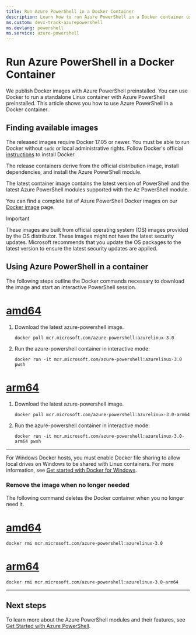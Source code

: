 ```yaml
---
title: Run Azure PowerShell in a Docker Container
description: Learn how to run Azure PowerShell in a Docker container using official Microsoft images. Quickly set up and manage Azure resources in an isolated environment.
ms.custom: devx-track-azurepowershell
ms.devlang: powershell
ms.service: azure-powershell
---
```


# Run Azure PowerShell in a Docker Container

We publish Docker images with Azure PowerShell preinstalled. You can use Docker to run a standalone
Linux container with Azure PowerShell preinstalled. This article shows you how to use Azure
PowerShell in a Docker container.

## Finding available images

The released images require Docker 17.05 or newer. You must be able to run Docker without `sudo` or
local administrative rights. Follow Docker's official [instructions][install] to install Docker.

The release containers derive from the official distribution image, install dependencies, and
install the Azure PowerShell module.

The latest container image contains the latest version of PowerShell and the latest Azure PowerShell
modules supported with the Az PowerShell module.

You can find a complete list of Azure PowerShell Docker images on our [Docker image][az-image] page.

> [!IMPORTANT]
> These images are built from official operating system (OS) images provided by the OS distributor.
> These images might not have the latest security updates. Microsoft recommends that you update the
> OS packages to the latest version to ensure the latest security updates are applied.

## Using Azure PowerShell in a container

The following steps outline the Docker commands necessary to download the image and start an
interactive PowerShell session.

# [amd64](#tab/amd64)

1. Download the latest azure-powershell image.

   ```console
   docker pull mcr.microsoft.com/azure-powershell:azurelinux-3.0
   ```

1. Run the azure-powershell container in interactive mode:

   ```console
   docker run -it mcr.microsoft.com/azure-powershell:azurelinux-3.0 pwsh
   ```

# [arm64](#tab/arm64)

1. Download the latest azure-powershell image.

   ```console
   docker pull mcr.microsoft.com/azure-powershell:azurelinux-3.0-arm64
   ```

1. Run the azure-powershell container in interactive mode:

   ```console
   docker run -it mcr.microsoft.com/azure-powershell:azurelinux-3.0-arm64 pwsh
   ```

---

For Windows Docker hosts, you must enable Docker file sharing to allow local drives on Windows to be
shared with Linux containers. For more information, see
[Get started with Docker for Windows][file-sharing].

### Remove the image when no longer needed

The following command deletes the Docker container when you no longer need it.

# [amd64](#tab/amd64)

```console
docker rmi mcr.microsoft.com/azure-powershell:azurelinux-3.0
```

# [arm64](#tab/arm64)

```console
docker rmi mcr.microsoft.com/azure-powershell:azurelinux-3.0-arm64
```

---

## Next steps

To learn more about the Azure PowerShell modules and their features, see
[Get Started with Azure PowerShell](get-started-azureps.md).

<!-- link references -->

[install]: https://docs.docker.com/engine/installation/
[az-image]: https://aka.ms/azps-docker-images
[file-sharing]: https://docs.docker.com/docker-for-windows/#file-sharing
